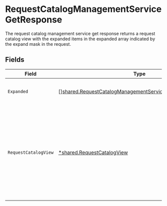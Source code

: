 # RequestCatalogManagementServiceGetResponse

The request catalog management service get response returns a request catalog view with the expanded items in the expanded array indicated by the expand mask in the request.


## Fields

| Field                                                                                                                                           | Type                                                                                                                                            | Required                                                                                                                                        | Description                                                                                                                                     |
| ----------------------------------------------------------------------------------------------------------------------------------------------- | ----------------------------------------------------------------------------------------------------------------------------------------------- | ----------------------------------------------------------------------------------------------------------------------------------------------- | ----------------------------------------------------------------------------------------------------------------------------------------------- |
| `Expanded`                                                                                                                                      | [][shared.RequestCatalogManagementServiceGetResponseExpanded](../../../pkg/models/shared/requestcatalogmanagementservicegetresponseexpanded.md) | :heavy_minus_sign:                                                                                                                              | List of serialized related objects.                                                                                                             |
| `RequestCatalogView`                                                                                                                            | [*shared.RequestCatalogView](../../../pkg/models/shared/requestcatalogview.md)                                                                  | :heavy_minus_sign:                                                                                                                              | The request catalog view contains the serialized request catalog and paths to objects referenced by the request catalog.                        |